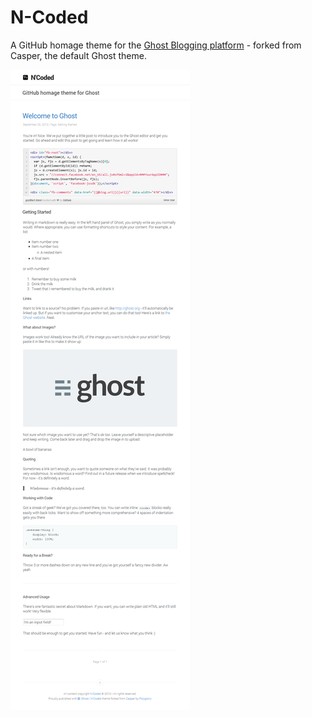 N-Coded
=======

A GitHub homage theme for the [Ghost Blogging platform](http://ghost.org "Ghost Blogging Platform") - forked from Casper, the default Ghost theme.

![N'Coded Screenshot](ncodedscreen.png?raw=true)
